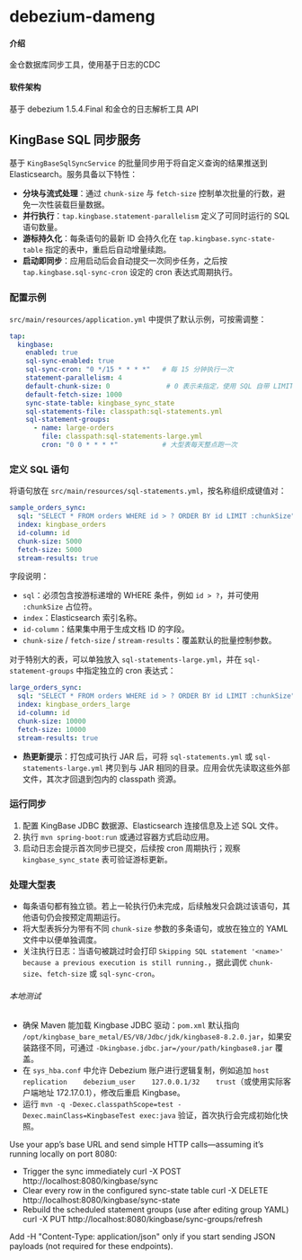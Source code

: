 # debezium-dameng

#### 介绍
金仓数据库同步工具，使用基于日志的CDC

#### 软件架构
基于 debezium 1.5.4.Final 和金仓的日志解析工具 API

## KingBase SQL 同步服务

基于 `KingBaseSqlSyncService` 的批量同步用于将自定义查询的结果推送到 Elasticsearch。服务具备以下特性：

- **分块与流式处理**：通过 `chunk-size` 与 `fetch-size` 控制单次批量的行数，避免一次性装载巨量数据。
- **并行执行**：`tap.kingbase.statement-parallelism` 定义了可同时运行的 SQL 语句数量。
- **游标持久化**：每条语句的最新 ID 会持久化在 `tap.kingbase.sync-state-table` 指定的表中，重启后自动增量续跑。
- **启动即同步**：应用启动后会自动提交一次同步任务，之后按 `tap.kingbase.sql-sync-cron` 设定的 cron 表达式周期执行。

### 配置示例

`src/main/resources/application.yml` 中提供了默认示例，可按需调整：

```yaml
tap:
  kingbase:
    enabled: true
    sql-sync-enabled: true
    sql-sync-cron: "0 */15 * * * *"   # 每 15 分钟执行一次
    statement-parallelism: 4
    default-chunk-size: 0              # 0 表示未指定，使用 SQL 自带 LIMIT
    default-fetch-size: 1000
    sync-state-table: kingbase_sync_state
    sql-statements-file: classpath:sql-statements.yml
    sql-statement-groups:
      - name: large-orders
        file: classpath:sql-statements-large.yml
        cron: "0 0 * * * *"           # 大型表每天整点跑一次
```

### 定义 SQL 语句

将语句放在 `src/main/resources/sql-statements.yml`，按名称组织成键值对：

```yaml
sample_orders_sync:
  sql: "SELECT * FROM orders WHERE id > ? ORDER BY id LIMIT :chunkSize"
  index: kingbase_orders
  id-column: id
  chunk-size: 5000
  fetch-size: 5000
  stream-results: true
```

字段说明：

- `sql`：必须包含按游标递增的 WHERE 条件，例如 `id > ?`，并可使用 `:chunkSize` 占位符。
- `index`：Elasticsearch 索引名称。
- `id-column`：结果集中用于生成文档 ID 的字段。
- `chunk-size` / `fetch-size` / `stream-results`：覆盖默认的批量控制参数。

对于特别大的表，可以单独放入 `sql-statements-large.yml`，并在 `sql-statement-groups` 中指定独立的 cron 表达式：

```yaml
large_orders_sync:
  sql: "SELECT * FROM orders WHERE id > ? ORDER BY id LIMIT :chunkSize"
  index: kingbase_orders_large
  id-column: id
  chunk-size: 10000
  fetch-size: 10000
  stream-results: true
```

- **热更新提示**：打包成可执行 JAR 后，可将 `sql-statements.yml` 或 `sql-statements-large.yml` 拷贝到与 JAR 相同的目录。应用会优先读取这些外部文件，其次才回退到包内的 classpath 资源。

### 运行同步

1. 配置 KingBase JDBC 数据源、Elasticsearch 连接信息及上述 SQL 文件。
2. 执行 `mvn spring-boot:run` 或通过容器方式启动应用。
3. 启动日志会提示首次同步已提交，后续按 cron 周期执行；观察 `kingbase_sync_state` 表可验证游标更新。

### 处理大型表

- 每条语句都有独立锁。若上一轮执行仍未完成，后续触发只会跳过该语句，其他语句仍会按预定周期运行。
- 将大型表拆分为带有不同 `chunk-size` 参数的多条语句，或放在独立的 YAML 文件中以便单独调度。
- 关注执行日志：当语句被跳过时会打印 `Skipping SQL statement '<name>' because a previous execution is still running.`，据此调优 `chunk-size`、`fetch-size` 或 `sql-sync-cron`。

###### 本地测试

- 确保 Maven 能加载 Kingbase JDBC 驱动：`pom.xml` 默认指向 `/opt/kingbase_bare_metal/ES/V8/Jdbc/jdk/kingbase8-8.2.0.jar`，如果安装路径不同，可通过 `-Dkingbase.jdbc.jar=/your/path/kingbase8.jar` 覆盖。
- 在 `sys_hba.conf` 中允许 Debezium 账户进行逻辑复制，例如追加 `host    replication    debezium_user    127.0.0.1/32    trust`（或使用实际客户端地址 172.17.0.1），修改后重启 Kingbase。
- 运行 `mvn -q -Dexec.classpathScope=test -Dexec.mainClass=KingbaseTest exec:java` 验证，首次执行会完成初始化快照。


Use your app’s base URL and send simple HTTP calls—assuming it’s running locally on port 8080:

- Trigger the sync immediately
  curl -X POST http://localhost:8080/kingbase/sync
- Clear every row in the configured sync-state table
  curl -X DELETE http://localhost:8080/kingbase/sync-state
- Rebuild the scheduled statement groups (use after editing group YAML)
  curl -X PUT http://localhost:8080/kingbase/sync-groups/refresh

Add -H "Content-Type: application/json" only if you start sending JSON payloads (not required for these endpoints).
